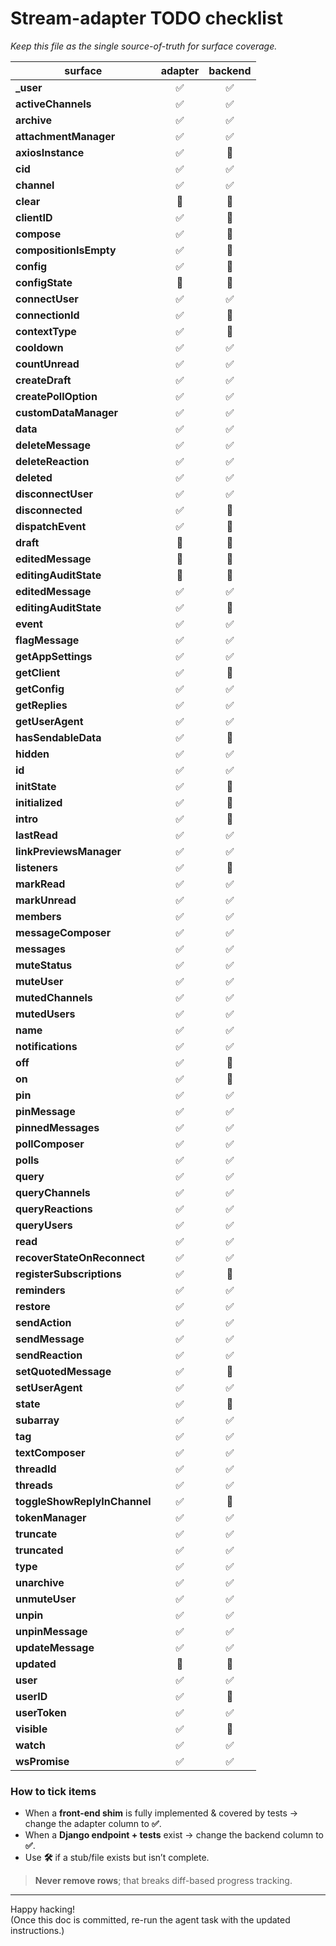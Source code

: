 # Stream-adapter TODO checklist  
_Keep this file as the single source-of-truth for surface coverage._

| surface                                      | adapter | backend |
|----------------------------------------------|:-------:|:-------:|
| **_user**                                    | ✅ | ✅ |
| **activeChannels**                           | ✅ | ✅ |
| **archive**                                  | ✅ | ✅ |
| **attachmentManager**                        | ✅ | ✅ |
| **axiosInstance**                            | ✅ | 🔲 |
| **cid**                                      | ✅ | ✅ |
| **channel**                                  | ✅ | ✅ |
| **clear**                                    | 🔲 | 🔲 |
| **clientID**                                 | ✅ | 🔲 |
| **compose**                                  | ✅ | 🔲 |
| **compositionIsEmpty**                       | ✅ | 🔲 |
| **config**                                   | ✅ | 🔲 |
| **configState**                              | 🔲 | 🔲 |
| **connectUser**                              | ✅ | ✅ |
| **connectionId**                             | ✅ | 🔲 |
| **contextType**                              | ✅ | 🔲 |
| **cooldown**                                 | ✅ | ✅ |
| **countUnread**                              | ✅ | ✅ |
| **createDraft**                              | ✅ | ✅ |
| **createPollOption**                         | ✅ | ✅ |
| **customDataManager**                        | ✅ | ✅ |
| **data**                                     | ✅ | ✅ |
| **deleteMessage**                            | ✅ | ✅ |
| **deleteReaction**                           | ✅ | ✅ |
| **deleted**                                  | ✅ | ✅ |
| **disconnectUser**                           | ✅ | ✅ |
| **disconnected**                             | ✅ | 🔲 |
| **dispatchEvent**                            | ✅ | 🔲 |
| **draft**                                    | 🔲 | 🔲 |
| **editedMessage**                            | 🔲 | 🔲 |
| **editingAuditState**                        | 🔲 | 🔲 |
| **editedMessage**                            | ✅ | ✅ |
| **editingAuditState**                        | ✅ | 🔲 |
| **event**                                    | ✅ | ✅ |
| **flagMessage**                              | ✅ | ✅ |
| **getAppSettings**                           | ✅ | ✅ |
| **getClient**                                | ✅ | 🔲 |
| **getConfig**                                | ✅ | ✅ |
| **getReplies**                               | ✅ | ✅ |
| **getUserAgent**                             | ✅ | ✅ |
| **hasSendableData**                          | ✅ | 🔲 |
| **hidden**                                   | ✅ | ✅ |
| **id**                                       | ✅ | ✅ |
| **initState**                                | ✅ | 🔲 |
| **initialized**                              | ✅ | 🔲 |
| **intro**                                    | ✅ | 🔲 |
| **lastRead**                                 | ✅ | ✅ |
| **linkPreviewsManager**                      | ✅ | ✅ |
| **listeners**                                | ✅ | 🔲 |
| **markRead**                                 | ✅ | ✅ |
| **markUnread**                               | ✅ | ✅ |
| **members**                                  | ✅ | ✅ |
| **messageComposer**                          | ✅ | ✅ |
| **messages**                                 | ✅ | ✅ |
| **muteStatus**                               | ✅ | ✅ |
| **muteUser**                                 | ✅ | ✅ |
| **mutedChannels**                            | ✅ | ✅ |
| **mutedUsers**                               | ✅ | ✅ |
| **name**                                     | ✅ | ✅ |
| **notifications**                            | ✅ | ✅ |
| **off**                                      | ✅ | 🔲 |
| **on**                                       | ✅ | 🔲 |
| **pin**                                      | ✅ | ✅ |
| **pinMessage**                               | ✅ | ✅ |
| **pinnedMessages**                           | ✅ | ✅ |
| **pollComposer**                             | ✅ | ✅ |
| **polls**                                    | ✅ | ✅ |
| **query**                                    | ✅ | ✅ |
| **queryChannels**                            | ✅ | ✅ |
| **queryReactions**                           | ✅ | ✅ |
| **queryUsers**                               | ✅ | ✅ |
| **read**                                     | ✅ | ✅ |
| **recoverStateOnReconnect**                  | ✅ | ✅ |
| **registerSubscriptions**                    | ✅ | 🔲 |
| **reminders**                                | ✅ | ✅ |
| **restore**                                  | ✅ | ✅ |
| **sendAction**                               | ✅ | ✅ |
| **sendMessage**                              | ✅ | ✅ |
| **sendReaction**                             | ✅ | ✅ |
| **setQuotedMessage**                         | ✅ | 🔲 |
| **setUserAgent**                             | ✅ | ✅ |
| **state**                                    | ✅ | 🔲 |
| **subarray**                                 | ✅ | ✅ |
| **tag**                                      | ✅ | ✅ |
| **textComposer**                             | ✅ | ✅ |
| **threadId**                                 | ✅ | ✅ |
| **threads**                                  | ✅ | ✅ |
| **toggleShowReplyInChannel**                 | ✅ | 🔲 |
| **tokenManager**                             | ✅ | ✅ |
| **truncate**                                 | ✅ | ✅ |
| **truncated**                                | ✅ | ✅ |
| **type**                                     | ✅ | ✅ |
| **unarchive**                                | ✅ | ✅ |
| **unmuteUser**                               | ✅ | ✅ |
| **unpin**                                    | ✅ | ✅ |
| **unpinMessage**                             | ✅ | ✅ |
| **updateMessage**                            | ✅ | ✅ |
| **updated**                                  | 🔲 | 🔲 |
| **user**                                     | ✅ | ✅ |
| **userID**                                   | ✅ | 🔲 |
| **userToken**                                | ✅ | ✅ |
| **visible**                                  | ✅ | 🔲 |
| **watch**                                    | ✅ | ✅ |
| **wsPromise**                                | ✅ | ✅ |

### How to tick items
* When a **front-end shim** is fully implemented & covered by tests → change the adapter column to **✅**.
* When a **Django endpoint + tests** exist → change the backend column to **✅**.
* Use **🛠** if a stub/file exists but isn’t complete.

> **Never remove rows**; that breaks diff-based progress tracking.

---

Happy hacking!  
(Once this doc is committed, re-run the agent task with the updated instructions.)
